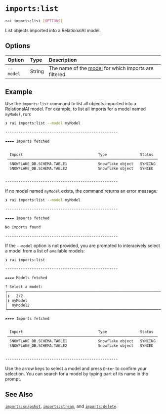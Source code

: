 # `imports:list`

```sh
rai imports:list [OPTIONS]
```

List objects imported into a RelationalAI model.

## Options

| Option | Type | Description |
| :------ | :--- | :------------ |
| `--model` | String | The name of the [model](../python/Model/README.md) for which imports are filtered. |

## Example

Use the `imports:list` command to list all objects imported into a RelationalAI model.
For example, to list all imports for a model named `myModel`, run:

```sh
❯ rai imports:list --model myModel

---------------------------------------------------
 
▰▰▰▰ Imports fetched


  Import                                  Type               Status
 ────────────────────────────────────────────────────────────────────
  SNOWFLAKE_DB.SCHEMA.TABLE1              Snowflake object   SYNCING
  SNOWFLAKE_DB.SCHEMA.TABLE2              Snowflake object   SYNCED


---------------------------------------------------
```

If no model named `myModel` exists, the command returns an error message:

```sh
❯ rai imports:list --model myModel

---------------------------------------------------
 
▰▰▰▰ Imports fetched               

No imports found

---------------------------------------------------
```

If the `--model` option is not provided, you are prompted to interacively select a model from a list of available models:

```sh
❯ rai imports:list

---------------------------------------------------
 
▰▰▰▰ Models fetched   

? Select a model: 
┌──────────────────────────────────────────────────────────────────────────────────────────┐
│❯   2/2                                                                                   │
│❯ myModel                                                                                 │
│  myModel2                                                                                │
└──────────────────────────────────────────────────────────────────────────────────────────┘

▰▰▰▰ Imports fetched


  Import                                  Type               Status
 ────────────────────────────────────────────────────────────────────
  SNOWFLAKE_DB.SCHEMA.TABLE1              Snowflake object   SYNCING
  SNOWFLAKE_DB.SCHEMA.TABLE2              Snowflake object   SYNCED


---------------------------------------------------
```

Use the arrow keys to select a model and press `Enter` to confirm your selection.
You can search for a model by typing part of its name in the prompt.

## See Also

[`imports:snapshot`](./imports_snapshot.md),
[`imports:stream`](./imports_stream.md),
and [`imports:delete`](./imports_delete.md).
